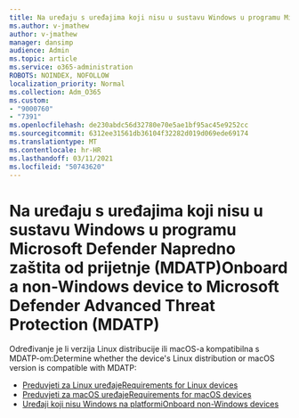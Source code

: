 ```yaml
---
title: Na uređaju s uređajima koji nisu u sustavu Windows u programu Microsoft Defender Napredno zaštita od prijetnje (MDATP)
ms.author: v-jmathew
author: v-jmathew
manager: dansimp
audience: Admin
ms.topic: article
ms.service: o365-administration
ROBOTS: NOINDEX, NOFOLLOW
localization_priority: Normal
ms.collection: Adm_O365
ms.custom:
- "9000760"
- "7391"
ms.openlocfilehash: de230abdc56d32780e70e5ae1bf95ac45e9252cc
ms.sourcegitcommit: 6312ee31561db36104f32282d019d069ede69174
ms.translationtype: MT
ms.contentlocale: hr-HR
ms.lasthandoff: 03/11/2021
ms.locfileid: "50743620"
---
```

# <a name="onboard-a-non-windows-device-to-microsoft-defender-advanced-threat-protection-mdatp"></a><span data-ttu-id="60673-102">Na uređaju s uređajima koji nisu u sustavu Windows u programu Microsoft Defender Napredno zaštita od prijetnje (MDATP)</span><span class="sxs-lookup"><span data-stu-id="60673-102">Onboard a non-Windows device to Microsoft Defender Advanced Threat Protection (MDATP)</span></span>

<span data-ttu-id="60673-103">Određivanje je li verzija Linux distribucije ili macOS-a kompatibilna s MDATP-om:</span><span class="sxs-lookup"><span data-stu-id="60673-103">Determine whether the device's Linux distribution or macOS version is compatible with MDATP:</span></span>

- [<span data-ttu-id="60673-104">Preduvjeti za Linux uređaje</span><span class="sxs-lookup"><span data-stu-id="60673-104">Requirements for Linux devices</span></span>](https://go.microsoft.com/fwlink/?linkid=2143462)
- [<span data-ttu-id="60673-105">Preduvjeti za macOS uređaje</span><span class="sxs-lookup"><span data-stu-id="60673-105">Requirements for macOS devices</span></span>](https://go.microsoft.com/fwlink/?linkid=2143461)
- [<span data-ttu-id="60673-106">Uređaji koji nisu Windows na platformi</span><span class="sxs-lookup"><span data-stu-id="60673-106">Onboard non-Windows devices</span></span>](https://go.microsoft.com/fwlink/?linkid=2143628)
